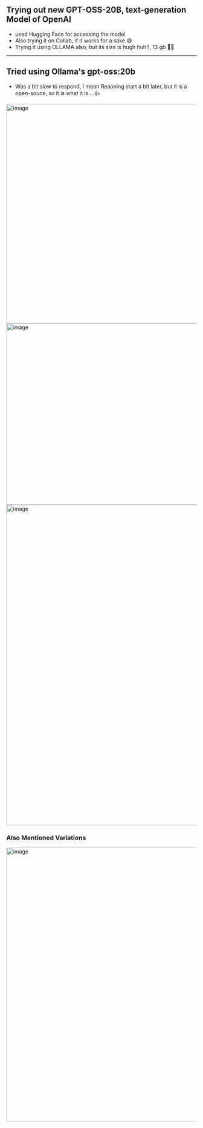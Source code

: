 ## Trying out new GPT-OSS-20B, text-generation Model of OpenAI 

- used Hugging Face for accessing the model
- Also trying it on Collab, if it works for a sake 😅
- Trying it using OLLAMA also, but its size is hugh huh!!, 13 gb 😮‍💨

---

## Tried using Ollama's gpt-oss:20b
- Was a bit slow to respond, I mean Reaoning start a bit later, but it is a open-souce, so it is what it is....👍

<img width="1903" height="579" alt="image" src="https://github.com/user-attachments/assets/213a08b0-4d26-4831-864a-112aa3a50d36" />
<img width="1719" height="479" alt="image" src="https://github.com/user-attachments/assets/c0a2f6a5-d0c6-46cd-af8f-b68c338e0cf7" />
<img width="1723" height="846" alt="image" src="https://github.com/user-attachments/assets/1f149275-f636-4757-9c49-1c44f9f2de45" />


### Also Mentioned Variations
<img width="1866" height="723" alt="image" src="https://github.com/user-attachments/assets/1ade996f-7df3-43fb-977e-1bd0ab2eea66" />


